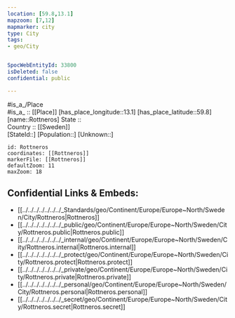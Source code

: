 ```yaml
---
location: [59.8,13.1] 
mapzoom: [7,12] 
mapmarker: city 
type: City
tags:
- geo/City


SpocWebEntityId: 33800
isDeleted: false
confidential: public

---
```

#is_a_/Place  
#is_a_ :: [[Place]] 
[has_place_longitude::13.1] 
[has_place_latitude::59.8] 
[name::Rottneros] 
State ::  
Country :: [[Sweden]]  
[StateId::] 
[Population::] 
[Unknown::] 


```leaflet
id: Rottneros
coordinates: [[Rottneros]] 
markerFile: [[Rottneros]] 
defaultZoom: 11 
maxZoom: 18
```


## Confidential Links & Embeds: 
- [[../../../../../../../_Standards/geo/Continent/Europe/Europe~North/Sweden/City/Rottneros|Rottneros]] 
- [[../../../../../../../_public/geo/Continent/Europe/Europe~North/Sweden/City/Rottneros.public|Rottneros.public]] 
- [[../../../../../../../_internal/geo/Continent/Europe/Europe~North/Sweden/City/Rottneros.internal|Rottneros.internal]] 
- [[../../../../../../../_protect/geo/Continent/Europe/Europe~North/Sweden/City/Rottneros.protect|Rottneros.protect]] 
- [[../../../../../../../_private/geo/Continent/Europe/Europe~North/Sweden/City/Rottneros.private|Rottneros.private]] 
- [[../../../../../../../_personal/geo/Continent/Europe/Europe~North/Sweden/City/Rottneros.personal|Rottneros.personal]] 
- [[../../../../../../../_secret/geo/Continent/Europe/Europe~North/Sweden/City/Rottneros.secret|Rottneros.secret]] 
